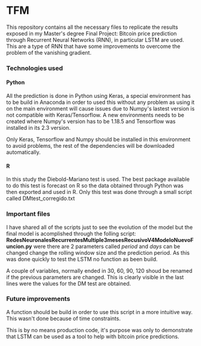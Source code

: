 # TFM
 
This repository contains all the necessary files to replicate the results exposed in my Master's degree Final Project: Bitcoin price prediction through Recurrent Neural Networks (RNN), in particular LSTM are used. This are a type of RNN that have some improvements to overcome the problem of the vanishing gradient.

### Technologies used

#### **Python**
All the prediction is done in Python using Keras, a special environment has to be build in Anaconda in order to used this without any problem as using it on the main environment will cause issues due to Numpy's lastest version is not compatible with Keras/Tensorflow. A new environments needs to be created where Numpy's version has to be 1.18.5 and Tensorflow was installed in its 2.3 version.

Only Keras, Tensorflow and Numpy should be installed in this environment to avoid problems, the rest of the dependencies will be downloaded automatically.

#### **R**
In this study the Diebold-Mariano test is used. The best package available to do this test is forecast on R so the data obtained through Python was then exported and used in R. Only this test was done through a small script called DMtest_corregido.txt


### Important files
I have shared all of the scripts just to see the evolution of the model but the final model is acomplished through the folling script: **RedesNeuronalesRecurrentesMultiple3mesesRecusivoV4ModeloNuevoFuncion.py** were there are 2 parameters called *period* and *days* can be changed change the rolling window size and the prediction period. As this was done quickly to test the LSTM no function as been build.

A couple of variables, normally ended in 30, 60, 90, 120 shoud be renamed if the previous parameters are changed. This is clearly visible in the last lines were the values for the DM test are obtained.

### Future improvements
A function should be build in order to use this script in a more intuitive way. This wasn't done because of time constraints.

This is by no means production code, it's purpose was only to demonstrate that LSTM can be used as a tool to help with bitcoin price predictions.
